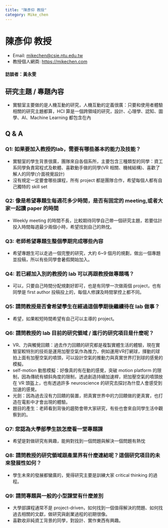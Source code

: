 ```yaml
---
title: "陳彥仰 教授"
category: Mike_chen
---
```


# 陳彥仰 教授
* Email: <mikechen@csie.ntu.edu.tw>
* 教授個人網頁: <https://mikechen.com>
#### 訪談者：黃永雯

## 研究主題 / 專題內容
* 實驗室主要做的是人機互動的研究，人機互動的定義很廣：只要和使用者體驗相關的研究主題都算，HCI 算是一個跨領域的研究，設計、心理學、認知、圖學、AI、Machine Learning 都包含在內

## Q & A
### Q1: 如果要加入教授的lab，需要有哪些基本的能力及技能？
* 實驗室的學生背景很廣，團隊來自各個系所，主要包含三種類型的同學：資工系同學負責寫程式及軟體、喜歡動手做的同學(VR 相關、機械結構)、喜歡了解人的同學(介面視覺設計)
* 沒有規定一定要會哪些課程，所有 project 都是團隊合作，希望每個人都有自己獨特的 skill set
### Q2: 像是希望專題生每週花多少時間，是否有固定的 meeting,或者大家一起讀 paper 的時間
* Weekly meeting 的時間不長，比較期待同學自己帶一個研究主題，若要估計投入時間每週最少兩個小時，希望找到自己的熱忱。
### Q3: 老師希望專題生整個學期完成哪些內容
* 希望專題生可以走過一個完整的研究，大約 6~9 個月的規劃，做出一個專題並投稿，所以有些同學會暑假開始加入。
### Q4: 若已經加入別的教授的 lab 可以再跟教授做專題嗎？
* 可以，只要自己時間分配規劃好即可，也是有同學一次做兩個 project，也有同學是 first author 投稿投上的，每個人修課及時間掌控上都不同。
### Q5: 請問教授是否會希望學生在經過這個學期後繼續待在 lab 做事？
* 希望，如果較短時間希望有自己可以主導的 project。
### Q6: 請問教授的 lab 目前的研究領域 / 進行的研究項目是什麼呢？
* VR、力與觸覺回饋：過去作力回饋的研究都是複製實體生活的體驗，現在實驗室較特別的技術是運用加壓空氣作為推力，例如運用VR打網球，揮動的球拍上面有加壓空氣的噴頭，可以設計空氣的推動力與真實世界打到球的感覺的模擬。
* self-motion 動態模擬：好像真的有在動的感覺，突破 motion platform 的限制，因為傳統有傾斜角度的限制，透過創造持續加速桿，把加壓空氣的噴頭放在 VR 頭盔上，也有透過許多 neuroscience 的研究去探討為什麼人會感受到加速的感覺。
* 光劍：因為過去沒有力回饋的裝置，把真實世界中的力回饋做的更真實，也打造在電影中才會出現的體驗。
* 題目的產生：老師看到背後的趨勢會帶大家研究，有些也會來自同學生活中觀察到的。
### Q7: 您認為大學部學生該怎麼看一堂專題課
* 希望是對做研究有興趣，能夠對找到一個問題與解決一個問題有熱忱
### Q8: 請問教授的研究領域跟產業界有什麼連結呢？這個研究項目的未來發展性如何？
* 學生未來的發展都蠻廣的，覺得研究主要是訓練大家 critical thinking 的過程。
### Q9: 請問專題與一般的小型課堂有什麼差別
* 大學部課程通常不是 project-driven，如何找到一個值得解決的問題、如何找過去相關的文獻，做研究與創業過程的初期很像。
* 喜歡收非純資工背景的同學，對設計、實作東西有興趣。